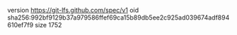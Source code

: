 version https://git-lfs.github.com/spec/v1
oid sha256:992bf9129b37a979586ffef69ca15b89db5ee2c925ad039674adf894610ef7f9
size 1752
